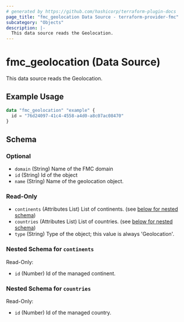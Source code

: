 ```yaml
---
# generated by https://github.com/hashicorp/terraform-plugin-docs
page_title: "fmc_geolocation Data Source - terraform-provider-fmc"
subcategory: "Objects"
description: |-
  This data source reads the Geolocation.
---
```


# fmc_geolocation (Data Source)

This data source reads the Geolocation.

## Example Usage

```terraform
data "fmc_geolocation" "example" {
  id = "76d24097-41c4-4558-a4d0-a8c07ac08470"
}
```

<!-- schema generated by tfplugindocs -->
## Schema

### Optional

- `domain` (String) Name of the FMC domain
- `id` (String) Id of the object
- `name` (String) Name of the geolocation object.

### Read-Only

- `continents` (Attributes List) List of continents. (see [below for nested schema](#nestedatt--continents))
- `countries` (Attributes List) List of countries. (see [below for nested schema](#nestedatt--countries))
- `type` (String) Type of the object; this value is always 'Geolocation'.

<a id="nestedatt--continents"></a>
### Nested Schema for `continents`

Read-Only:

- `id` (Number) Id of the managed continent.


<a id="nestedatt--countries"></a>
### Nested Schema for `countries`

Read-Only:

- `id` (Number) Id of the managed country.
